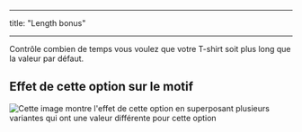 - - -
title: "Length bonus"
- - -

Contrôle combien de temps vous voulez que votre T-shirt soit plus long que la valeur par défaut.

## Effet de cette option sur le motif

![Cette image montre l'effet de cette option en superposant plusieurs variantes qui ont une valeur différente pour cette option](teagan_lengthbonus_sample.svg "Effect of this option on the pattern")
